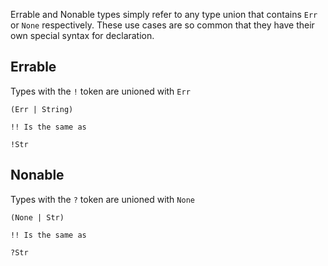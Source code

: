 Errable and Nonable types simply refer to any type union that contains `Err` or `None` respectively. These use cases are so common that they have their own special syntax for declaration.

## Errable
Types with the `!` token are unioned with `Err`

``` Lodge
(Err | String)

!! Is the same as

!Str

```


## Nonable
Types with the `?` token are unioned with `None`

``` Lodge
(None | Str)

!! Is the same as

?Str
```